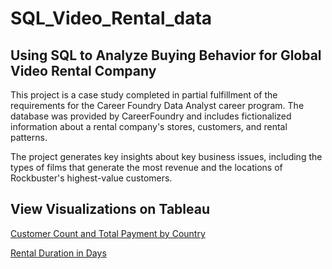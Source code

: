 # SQL_Video_Rental_data
## Using SQL to Analyze Buying Behavior for Global Video Rental Company

This project is a case study completed in partial fulfillment of the requirements for the Career Foundry Data Analyst career program.
The database was provided by CareerFoundry and includes fictionalized information about a rental company's stores, customers, and rental patterns.

The project generates key insights about key business issues, including the types of films that generate the most revenue and the locations of Rockbuster's highest-value customers.

## View Visualizations on Tableau

[Customer Count and Total Payment by Country](https://public.tableau.com/app/profile/laura.decesare/viz/CustomerCountandTotalPaymentbyCountry_17188167477020/Sheet1)

[Rental Duration in Days](https://public.tableau.com/app/profile/laura.decesare/viz/RentalDurationDistribution_17162570204720/Sheet1)
